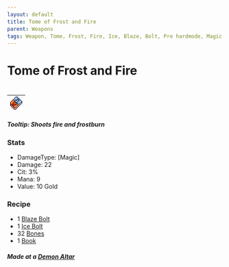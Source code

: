 ```yaml
---
layout: default
title: Tome of Frost and Fire
parent: Weapons
tags: Weapon, Tome, Frost, Fire, Ice, Blaze, Bolt, Pre hardmode, Magic
---
```

# Tome of Frost and Fire
#
| ![Icon](https://raw.githubusercontent.com/RickLugtigheid/SupernovaMod/main/Items/Weapons/PreHardmode/TomeOfIceAndFire.png) |
| ------ |

##### Tooltip: *Shoots fire and frostburn*

### Stats
- DamageType: [Magic]
- Damage: 22
- Cit: 3%
- Mana: 9
- Value: 10 Gold

### Recipe
- 1 [Blaze Bolt](https://ricklugtigheid.github.io/SupernovaMod/docs/items/weapons/blaze_bolt)
- 1 [Ice Bolt](https://ricklugtigheid.github.io/SupernovaMod/docs/items/weapons/ice_bolt)
- 32 [Bones](https://terraria.fandom.com/wiki/Bone)
- 1 [Book](https://terraria.fandom.com/wiki/Book)

##### Made at a [Demon Altar](https://terraria-archive.fandom.com/wiki/Demon_Altar)
